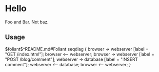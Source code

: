 # Hello

<if flags="foo, bar" kind="all">
Foo and Bar.
</if>

<if flags="baz" kind="none">
Not baz.
</if>

## Usage

<if flags="foo">
  <include sethead="2" nohead="true">
    $foliant$^README.md#Foliant
  </include>
</if>

<seqdiag caption="This is a caption">
seqdiag {
  browser  -> webserver [label = "GET /index.html"];
  browser <-- webserver;
  browser  -> webserver [label = "POST /blog/comment"];
              webserver  -> database [label = "INSERT comment"];
              webserver <-- database;
  browser <-- webserver;
}
</seqdiag>
